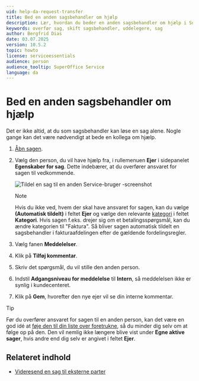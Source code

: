 ```yaml
---
uid: help-da-request-transfer
title: Bed en anden sagsbehandler om hjælp
description: Lær, hvordan du beder en anden sagsbehandler om hjælp i SuperOffice.
keywords: overfør sag, skift sagsbehandler, uddelegere, sag
author: Bergfrid Dias
date: 03.07.2025
version: 10.5.2
topic: howto
license: serviceessentials
audience: person
audience_tooltip: SuperOffice Service
language: da
---
```


# Bed en anden sagsbehandler om hjælp

Det er ikke altid, at du som sagsbehandler kan løse en sag alene. Nogle gange kan det være nødvendigt at bede en kollega om hjælp.

1. [Åbn sagen][1].

1. Vælg den person, du vil have hjælp fra, i rullemenuen **Ejer** i sidepanelet **Egenskaber for sag**. Dette indebærer, at du overfører ansvaret for sagen til vedkommende.

    ![Tildel en sag til en anden Service-bruger -screenshot][img1]

    > [!NOTE]
    > Hvis du ikke ved, hvem der skal have ansvaret for sagen, kan du vælge **(Automatisk tildelt)** i feltet **Ejer** og vælge den relevante [kategori][3] i feltet **Kategori**. Hvis sagen f.eks. drejer sig om et betalingsspørgsmål, kan du ændre kategorien til "Faktura". Så bliver sagen automatisk tildelt en sagsbehandler i fakturaafdelingen efter de gældende fordelingsregler.

1. Vælg fanen **Meddelelser**.

1. Klik på **Tilføj kommentar**.

1. Skriv det spørgsmål, du vil stille den anden person.

1. Indstil **Adgangsniveau for meddelelse** til **Intern**, så meddelelsen ikke er synlig i kundecenteret.

1. Klik på **Gem**, hvorefter den nye ejer vil se din interne kommentar.

> [!TIP]
> Før du overfører ansvaret for sagen til en anden person, kan det være en god idé at [føje den til din liste over foretrukne][2], så du minder dig selv om at følge op på den. Den vil nemlig ikke længere blive vist under **Egne aktive sager**, hvis andre end dig selv er angivet i feltet **Ejer**.

## Relateret indhold

* [Videresend en sag til eksterne parter][4]

<!-- Referenced links -->
[1]: index.md#open
[2]: ../../learn/basics/fav.md
[3]: ../admin/category/index.md
[4]: forward.md

<!-- Referenced images -->
[img1]: ../../../../media/loc/en/request/reassign-a-request.png
